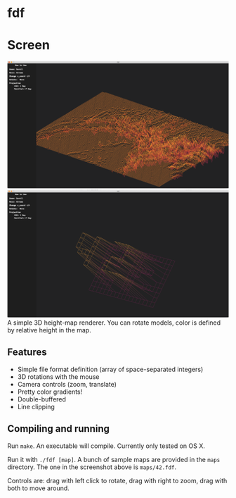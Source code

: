# fdf

# Screen
![This is a alt text.](https://github.com/Inaara/fdf/blob/master/image/Screen%20Shot%202021-07-12%20at%205.21.40%20PM.png)
![This is a alt text.](https://github.com/Inaara/fdf/blob/master/image/Screen%20Shot%202021-07-12%20at%205.25.04%20PM.png)
A simple 3D height-map renderer. You can rotate models, color is defined by
relative height in the map.

## Features
* Simple file format definition (array of space-separated integers)
* 3D rotations with the mouse
* Camera controls (zoom, translate)
* Pretty color gradients!
* Double-buffered
* Line clipping

## Compiling and running
Run `make`. An executable will compile. Currently only tested on OS X.

Run it with `./fdf [map]`. A bunch of sample maps are provided in the `maps`
directory. The one in the screenshot above is `maps/42.fdf`.

Controls are: drag with left click to rotate, drag with right to zoom, drag with
both to move around.
